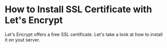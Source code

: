 # How to Install SSL Certificate with Let's Encrypt
Let's Encrypt offers a free SSL certificate. Let's take a look at how to install it on yout server.
